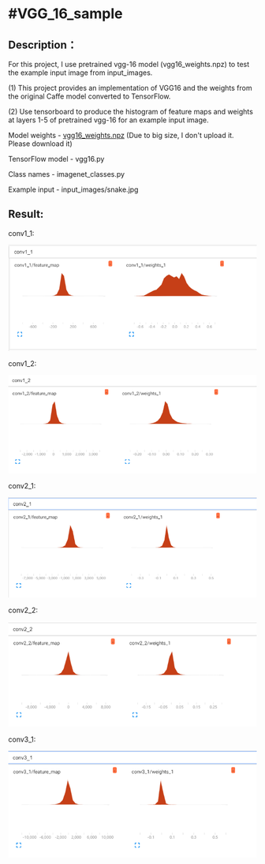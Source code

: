 #VGG_16_sample
====
Description：
------- 
For this project, I use pretrained vgg-16 model (vgg16_weights.npz) to test the example input image from input_images. 

(1) This project provides an implementation of VGG16 and the weights from the original Caffe model converted to TensorFlow.

(2) Use tensorboard to produce the histogram of feature maps and weights at layers 1-5 of pretrained vgg-16 for an example input image.

Model weights - [vgg16_weights.npz](https://www.cs.toronto.edu/~frossard/vgg16/vgg16_weights.npz) (Due to big size, I don't upload it. Please download it)

TensorFlow model - vgg16.py

Class names - imagenet_classes.py

Example input - input_images/snake.jpg

Result:
------- 
conv1_1:

![](https://github.com/Jonzhang666/VGG_16_sample/raw/master/results/conv1_1.png)

conv1_2:

![](https://github.com/Jonzhang666/VGG_16_sample/raw/master/results/conv1_2.png)

conv2_1:

![](https://github.com/Jonzhang666/VGG_16_sample/raw/master/results/conv2_1.png)

conv2_2:

![](https://github.com/Jonzhang666/VGG_16_sample/raw/master/results/conv2_2.png)

conv3_1:

![](https://github.com/Jonzhang666/VGG_16_sample/raw/master/results/conv3_1.png)


